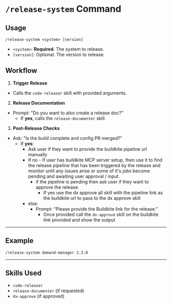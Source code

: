 # `/release-system` Command

## Usage

```shell
/release-system <system> [version]
```
- `<system>`: **Required**. The system to release.
- `[version]`: Optional. The version to release.

## Workflow

1. **Trigger Release**
  - Calls the `code-releaser` skill with provided arguments.

2. **Release Documentation**
  - Prompt: "Do you want to also create a release doc?"
    - If **yes**, calls the `release-documenter` skill.

3. **Post-Release Checks**
  - Ask: "Is the build complete and config PR merged?"
    - If **yes**:
      - Ask user if they want to provide the buildkite pipeline url manually
      - If no - If user has buildkite MCP server setup, then use it to find the release pipeline that has been triggered by the release and monitor until any issues arise or some of it's jobs become pending and awaiting user approval / input.
        - if the pipeline is pending then ask user if they want to approve the release.
          - If yes use the dx approve all skill with the pipeline link as the buildkite url to pass to the dx approve skill
      - else:
        - Prompt: "Please provide the Buildkite link for the release."
          - Once provided call the `dx-approve` skill on the buildkite link provided and show the output

---

## Example

```shell
/release-system demand-manager 2.3.0
```

---

## Skills Used

- `code-releaser`
- `release-documenter` (if requested)
- `dx-approve` (if approved)
